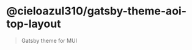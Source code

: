 # @cieloazul310/gatsby-theme-aoi-top-layout

> Gatsby theme for MUI

[gatsby-theme-aoi]: https://github.com/cieloazul310/gatsby-aoi/
[@cieloazul310/gatsby-theme-aoi]: https://github.com/cieloazul310/gatsby-aoi/tree/main/packages/gatsby-theme-aoi
[@cieloazul310/gatsby-theme-aoi-top-layout]: https://github.com/cieloazul310/gatsby-aoi/tree/main/packages/gatsby-theme-aoi-top-layout
[@cieloazul310/gatsby-theme-aoi-utils]: https://github.com/cieloazul310/gatsby-aoi/tree/main/packages/gatsby-theme-aoi-utils
[@cieloazul310/gatsby-theme-aoi-components]: https://github.com/cieloazul310/gatsby-aoi/tree/main/packages/gatsby-theme-aoi-components
[@cieloazul310/gatsby-theme-aoi-layout]: https://github.com/cieloazul310/gatsby-aoi/tree/main/packages/gatsby-theme-aoi-layout
